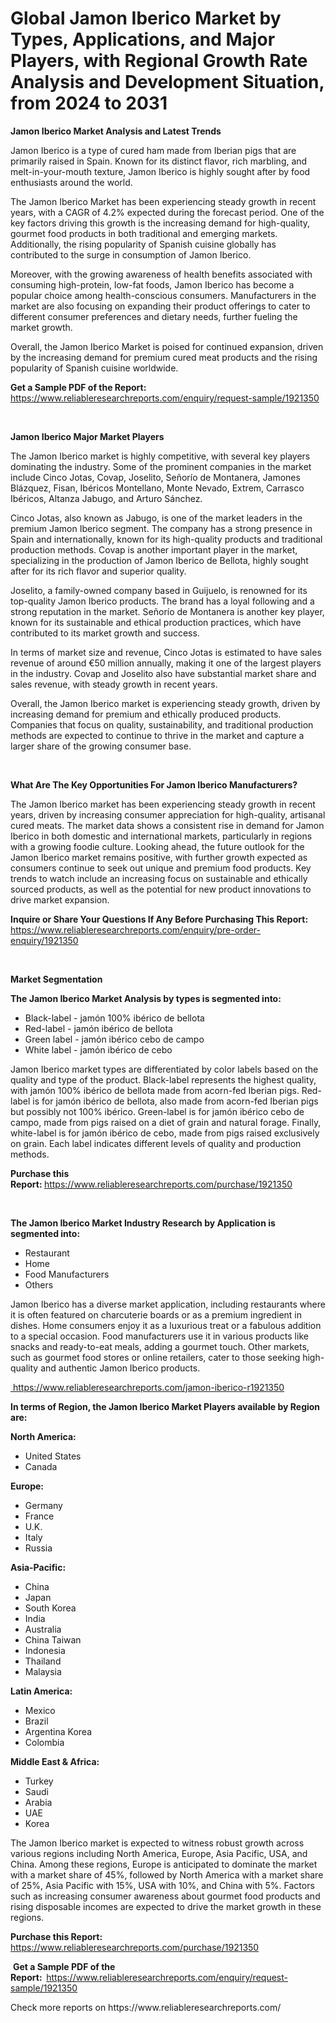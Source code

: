 <p><h1>Global Jamon Iberico Market by Types, Applications, and Major Players, with Regional Growth Rate Analysis and Development Situation, from 2024 to 2031</h1></p><p><strong>Jamon Iberico Market Analysis and Latest Trends</strong></p>
<p><p>Jamon Iberico is a type of cured ham made from Iberian pigs that are primarily raised in Spain. Known for its distinct flavor, rich marbling, and melt-in-your-mouth texture, Jamon Iberico is highly sought after by food enthusiasts around the world.</p><p>The Jamon Iberico Market has been experiencing steady growth in recent years, with a CAGR of 4.2% expected during the forecast period. One of the key factors driving this growth is the increasing demand for high-quality, gourmet food products in both traditional and emerging markets. Additionally, the rising popularity of Spanish cuisine globally has contributed to the surge in consumption of Jamon Iberico.</p><p>Moreover, with the growing awareness of health benefits associated with consuming high-protein, low-fat foods, Jamon Iberico has become a popular choice among health-conscious consumers. Manufacturers in the market are also focusing on expanding their product offerings to cater to different consumer preferences and dietary needs, further fueling the market growth.</p><p>Overall, the Jamon Iberico Market is poised for continued expansion, driven by the increasing demand for premium cured meat products and the rising popularity of Spanish cuisine worldwide.</p></p>
<p><strong>Get a Sample PDF of the Report:&nbsp;</strong> <a href="https://www.reliableresearchreports.com/enquiry/request-sample/1921350">https://www.reliableresearchreports.com/enquiry/request-sample/1921350</a></p>
<p>&nbsp;</p>
<p><strong>Jamon Iberico Major Market Players</strong></p>
<p><p>The Jamon Iberico market is highly competitive, with several key players dominating the industry. Some of the prominent companies in the market include Cinco Jotas, Covap, Joselito, Señorío de Montanera, Jamones Blázquez, Fisan, Ibéricos Montellano, Monte Nevado, Extrem, Carrasco Ibéricos, Altanza Jabugo, and Arturo Sánchez.</p><p>Cinco Jotas, also known as Jabugo, is one of the market leaders in the premium Jamon Iberico segment. The company has a strong presence in Spain and internationally, known for its high-quality products and traditional production methods. Covap is another important player in the market, specializing in the production of Jamon Iberico de Bellota, highly sought after for its rich flavor and superior quality.</p><p>Joselito, a family-owned company based in Guijuelo, is renowned for its top-quality Jamon Iberico products. The brand has a loyal following and a strong reputation in the market. Señorío de Montanera is another key player, known for its sustainable and ethical production practices, which have contributed to its market growth and success.</p><p>In terms of market size and revenue, Cinco Jotas is estimated to have sales revenue of around €50 million annually, making it one of the largest players in the industry. Covap and Joselito also have substantial market share and sales revenue, with steady growth in recent years.</p><p>Overall, the Jamon Iberico market is experiencing steady growth, driven by increasing demand for premium and ethically produced products. Companies that focus on quality, sustainability, and traditional production methods are expected to continue to thrive in the market and capture a larger share of the growing consumer base.</p></p>
<p>&nbsp;</p>
<p><strong>What Are The Key Opportunities For Jamon Iberico Manufacturers?</strong></p>
<p><p>The Jamon Iberico market has been experiencing steady growth in recent years, driven by increasing consumer appreciation for high-quality, artisanal cured meats. The market data shows a consistent rise in demand for Jamon Iberico in both domestic and international markets, particularly in regions with a growing foodie culture. Looking ahead, the future outlook for the Jamon Iberico market remains positive, with further growth expected as consumers continue to seek out unique and premium food products. Key trends to watch include an increasing focus on sustainable and ethically sourced products, as well as the potential for new product innovations to drive market expansion.</p></p>
<p><strong>Inquire or Share Your Questions If Any Before Purchasing This Report:</strong> <a href="https://www.reliableresearchreports.com/enquiry/pre-order-enquiry/1921350">https://www.reliableresearchreports.com/enquiry/pre-order-enquiry/1921350</a></p>
<p>&nbsp;</p>
<p><strong>Market Segmentation</strong></p>
<p><strong>The Jamon Iberico Market Analysis by types is segmented into:</strong></p>
<p><ul><li>Black-label - jamón 100% ibérico de bellota</li><li>Red-label - jamón ibérico de bellota</li><li>Green label - jamón ibérico cebo de campo</li><li>White label - jamón ibérico de cebo</li></ul></p>
<p><p>Jamon Iberico market types are differentiated by color labels based on the quality and type of the product. Black-label represents the highest quality, with jamón 100% ibérico de bellota made from acorn-fed Iberian pigs. Red-label is for jamón ibérico de bellota, also made from acorn-fed Iberian pigs but possibly not 100% ibérico. Green-label is for jamón ibérico cebo de campo, made from pigs raised on a diet of grain and natural forage. Finally, white-label is for jamón ibérico de cebo, made from pigs raised exclusively on grain. Each label indicates different levels of quality and production methods.</p></p>
<p><strong>Purchase this Report:&nbsp;</strong><a href="https://www.reliableresearchreports.com/purchase/1921350">https://www.reliableresearchreports.com/purchase/1921350</a></p>
<p>&nbsp;</p>
<p><strong>The Jamon Iberico Market Industry Research by Application is segmented into:</strong></p>
<p><ul><li>Restaurant</li><li>Home</li><li>Food Manufacturers</li><li>Others</li></ul></p>
<p><p>Jamon Iberico has a diverse market application, including restaurants where it is often featured on charcuterie boards or as a premium ingredient in dishes. Home consumers enjoy it as a luxurious treat or a fabulous addition to a special occasion. Food manufacturers use it in various products like snacks and ready-to-eat meals, adding a gourmet touch. Other markets, such as gourmet food stores or online retailers, cater to those seeking high-quality and authentic Jamon Iberico products.</p></p>
<p><a href="https://www.reliableresearchreports.com/jamon-iberico-r1921350">&nbsp;https://www.reliableresearchreports.com/jamon-iberico-r1921350</a></p>
<p><strong>In terms of Region, the Jamon Iberico Market Players available by Region are:</strong></p>
<p>
    <p> <strong> North America: </strong>
        <ul>
            <li>United States</li>
            <li>Canada</li>
        </ul>
        </p> 
    <p> <strong> Europe: </strong>
        <ul>
            <li>Germany</li>
            <li>France</li>
            <li>U.K.</li>
            <li>Italy</li>
            <li>Russia</li>
        </ul>
        </p> 
    <p> <strong> Asia-Pacific: </strong>
        <ul>
            <li>China</li>
            <li>Japan</li>
            <li>South Korea</li>
            <li>India</li>
            <li>Australia</li>
            <li>China Taiwan</li>
            <li>Indonesia</li>
            <li>Thailand</li>
            <li>Malaysia</li>
        </ul>
        </p> 
    <p> <strong> Latin America: </strong>
        <ul>
            <li>Mexico</li>
            <li>Brazil</li>
            <li>Argentina Korea</li>
            <li>Colombia</li>
        </ul>
        </p> 
    <p> <strong> Middle East & Africa: </strong>
        <ul>
            <li>Turkey</li>
            <li>Saudi</li>
            <li>Arabia</li>
            <li>UAE</li>
            <li>Korea</li>
        </ul>
    </p>
    </p>
<p><p>The Jamon Iberico market is expected to witness robust growth across various regions including North America, Europe, Asia Pacific, USA, and China. Among these regions, Europe is anticipated to dominate the market with a market share of 45%, followed by North America with a market share of 25%, Asia Pacific with 15%, USA with 10%, and China with 5%. Factors such as increasing consumer awareness about gourmet food products and rising disposable incomes are expected to drive the market growth in these regions.</p></p>
<p><strong>Purchase this Report: </strong><a href="https://www.reliableresearchreports.com/purchase/1921350">https://www.reliableresearchreports.com/purchase/1921350</a></p>
<p>&nbsp;<strong>Get a Sample PDF of the Report:&nbsp;&nbsp;</strong><a href="https://www.reliableresearchreports.com/enquiry/request-sample/1921350">https://www.reliableresearchreports.com/enquiry/request-sample/1921350</a></p>
<p><strong></strong></p>
<p>Check more reports on https://www.reliableresearchreports.com/</p>